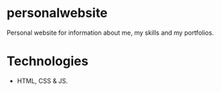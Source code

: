 # personalwebsite
Personal website for information about me, my skills and my portfolios.

# Technologies
- HTML, CSS & JS.
